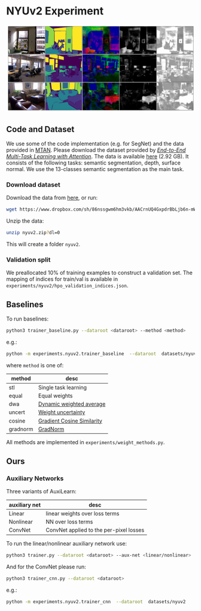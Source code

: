 # NYUv2 Experiment

<p align="center">
    <img src="https://github.com/AvivNavon/AuxiLearn/blob/master/resources/nyu_losses_and_gradients_tight.png" width="800">
</p>

## Code and Dataset

We use some of the code implementation (e.g. for SegNet) and the data provided in [MTAN](https://github.com/lorenmt/mtan).
Please download the dataset provided by [_End-to-End Multi-Task Learning with Attention_](https://arxiv.org/pdf/1803.10704.pdf).
The data is available [here](https://www.dropbox.com/sh/86nssgwm6hm3vkb/AACrnUQ4GxpdrBbLjb6n-mWNa?dl=0) (2.92 GB).
It consists of the following tasks: semantic segmentation, depth, surface normal.
We use the 13-classes semantic segmentation as the main task.

### Download dataset

Download the data from [here](https://www.dropbox.com/sh/86nssgwm6hm3vkb/AACrnUQ4GxpdrBbLjb6n-mWNa?dl=0), or run:

```bash
wget https://www.dropbox.com/sh/86nssgwm6hm3vkb/AACrnUQ4GxpdrBbLjb6n-mWNa?dl=0
```

Unzip the data:

```bash
unzip nyuv2.zip?dl=0
```

This will create a folder `nyuv2`.

### Validation split

We preallocated 10\% of training examples to construct a validation set.
The mapping of indices for train/val is available in `experiments/nyuv2/hpo_validation_indices.json`.

## Baselines

To run baselines:

```bash
python3 trainer_baseline.py --dataroot <dataroot> --method <method>
```

e.g.:

```bash
python -m experiments.nyuv2.trainer_baseline  --dataroot  datasets/nyuv2   --method stl
```

where `method` is one of:

|method|desc|
|----|----|
|stl|Single task learning |
|equal| Equal weights|
|dwa|[Dynamic weighted average](https://arxiv.org/pdf/1803.10704.pdf)|
|uncert| [Weight uncertainty](https://arxiv.org/abs/1705.07115)|
|cosine| [Gradient Cosine Similarity](https://arxiv.org/abs/1812.02224)|
|gradnorm| [GradNorm](https://arxiv.org/abs/1711.02257)|

All methods are implemented in `experiments/weight_methods.py`.

## Ours

### Auxiliary Networks

Three variants of AuxiLearn:

|auxiliary net|desc|
|----|----|
|Linear|linear weights over loss terms |
|Nonlinear| NN over loss terms|
|ConvNet| ConvNet applied to the per-pixel losses|

To run the linear/nonlinear auxiliary network use:

```bash
python3 trainer.py --dataroot <dataroot> --aux-net <linear/nonlinear>
```

And for the ConvNet please run:

```bash
python3 trainer_cnn.py --dataroot <dataroot>
```

e.g.:

```bash
python -m experiments.nyuv2.trainer_cnn  --dataroot  datasets/nyuv2
```
